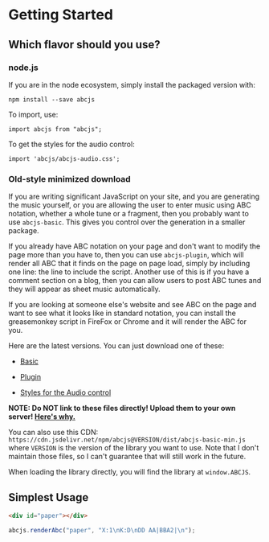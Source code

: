 # Getting Started

## Which flavor should you use?

### node.js

If you are in the node ecosystem, simply install the packaged version with:
 
 ```
 npm install --save abcjs
```

To import, use:
```
import abcjs from "abcjs";
```

To get the styles for the audio control:

```
import 'abcjs/abcjs-audio.css';
```

### Old-style minimized download

If you are writing significant JavaScript on your site, and you are generating the music yourself, or you are allowing the user to enter music using ABC notation, whether a whole tune or a fragment, then you probably want to use `abcjs-basic`. This gives you  control over the generation in a smaller package.

If you already have ABC notation on your page and don't want to modify the page more than you have to, then you can use `abcjs-plugin`, which will render all ABC that it finds on the page on page load, simply by including one line: the line to include the script. Another use of this is if you have a comment section on a blog, then you can allow users to post ABC tunes and they will appear as sheet music automatically.

If you are looking at someone else's website and see ABC on the page and want to see what it looks like in standard notation, you can install the greasemonkey script in FireFox or Chrome and it will render the ABC for you.

Here are the latest versions. You can just download one of these:

- [Basic](https://raw.githubusercontent.com/paulrosen/abcjs/main/dist/abcjs-basic-min.js)

- [Plugin](https://raw.githubusercontent.com/paulrosen/abcjs/main/dist/abcjs-plugin-min.js)

- [Styles for the Audio control](https://raw.githubusercontent.com/paulrosen/abcjs/main/abcjs-audio.css)

**NOTE: Do NOT link to these files directly! Upload them to your own server! [Here's why.](https://github.com/blog/1482-heads-up-nosniff-header-support-coming-to-chrome-and-firefox)**

You can also use this CDN: `https://cdn.jsdelivr.net/npm/abcjs@VERSION/dist/abcjs-basic-min.js` where `VERSION` is the version of the library you want to use. Note that I don't maintain those files, so I can't guarantee that will still work in the future.

When loading the library directly, you will find the library at `window.ABCJS`.

## Simplest Usage

```html
<div id="paper"></div>
```

```javascript
abcjs.renderAbc("paper", "X:1\nK:D\nDD AA|BBA2|\n");
```
<render-abc :abc="`X:1\nK:D\nDD AA|BBA2|\n`"></render-abc>